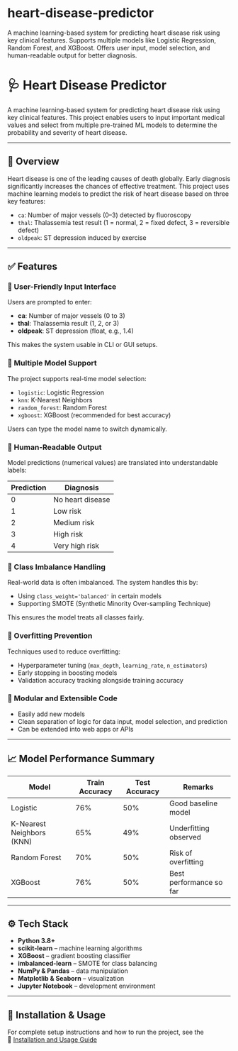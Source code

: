 # heart-disease-predictor
A machine learning-based system for predicting heart disease risk using key clinical features. Supports multiple models like Logistic Regression, Random Forest, and XGBoost. Offers user input, model selection, and human-readable output for better diagnosis.

# 🩺 Heart Disease Predictor

A machine learning-based system for predicting heart disease risk using key clinical features. This project enables users to input important medical values and select from multiple pre-trained ML models to determine the probability and severity of heart disease.

---

## 📌 Overview

Heart disease is one of the leading causes of death globally. Early diagnosis significantly increases the chances of effective treatment. This project uses machine learning models to predict the risk of heart disease based on three key features:

- `ca`: Number of major vessels (0–3) detected by fluoroscopy
- `thal`: Thalassemia test result (1 = normal, 2 = fixed defect, 3 = reversible defect)
- `oldpeak`: ST depression induced by exercise

---

## ✅ Features

### 🔹 User-Friendly Input Interface
Users are prompted to enter:
- **ca**: Number of major vessels (0 to 3)
- **thal**: Thalassemia result (1, 2, or 3)
- **oldpeak**: ST depression (float, e.g., 1.4)

This makes the system usable in CLI or GUI setups.

### 🔹 Multiple Model Support
The project supports real-time model selection:
- `logistic`: Logistic Regression
- `knn`: K-Nearest Neighbors
- `random_forest`: Random Forest
- `xgboost`: XGBoost (recommended for best accuracy)

Users can type the model name to switch dynamically.

### 🔹 Human-Readable Output
Model predictions (numerical values) are translated into understandable labels:

| Prediction | Diagnosis               |
|------------|-------------------------|
| 0          | No heart disease        |
| 1          | Low risk                |
| 2          | Medium risk             |
| 3          | High risk               |
| 4          | Very high risk          |

### 🔹 Class Imbalance Handling
Real-world data is often imbalanced. The system handles this by:
- Using `class_weight='balanced'` in certain models
- Supporting SMOTE (Synthetic Minority Over-sampling Technique)

This ensures the model treats all classes fairly.

### 🔹 Overfitting Prevention
Techniques used to reduce overfitting:
- Hyperparameter tuning (`max_depth`, `learning_rate`, `n_estimators`)
- Early stopping in boosting models
- Validation accuracy tracking alongside training accuracy

### 🔹 Modular and Extensible Code
- Easily add new models
- Clean separation of logic for data input, model selection, and prediction
- Can be extended into web apps or APIs

---
## 📈 Model Performance Summary

| Model           | Train Accuracy | Test Accuracy | Remarks                |
|----------------|----------------|---------------|------------------------|
| Logistic        | 76%            | 50%           | Good baseline model    |
| K-Nearest Neighbors (KNN) | 65%            | 49%           | Underfitting observed |
| Random Forest   | 70%            | 50%           | Risk of overfitting    |
| XGBoost         | 76%            | 50%           | Best performance so far|

---

## ⚙️ Tech Stack

- **Python 3.8+**
- **scikit-learn** – machine learning algorithms
- **XGBoost** – gradient boosting classifier
- **imbalanced-learn** – SMOTE for class balancing
- **NumPy & Pandas** – data manipulation
- **Matplotlib & Seaborn** – visualization
- **Jupyter Notebook** – development environment

---
## 🧰 Installation & Usage

For complete setup instructions and how to run the project, see the  
📄 [Installation and Usage Guide](./installation-and-usage.md)
